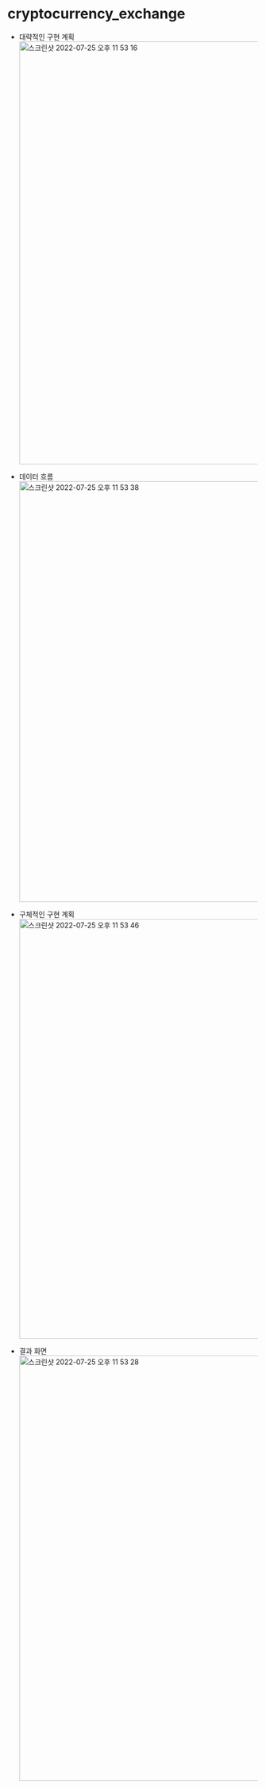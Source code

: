 # cryptocurrency_exchange

- 대략적인 구현 계획
  <img width="852" alt="스크린샷 2022-07-25 오후 11 53 16" src="https://user-images.githubusercontent.com/49279776/180807377-7c6f49f5-c855-45f6-8cbb-c139d9eb82c1.png">
  
- 데이터 흐름
    <img width="848" alt="스크린샷 2022-07-25 오후 11 53 38" src="https://user-images.githubusercontent.com/49279776/180807821-e2b012ff-30db-4f35-9885-eb9fce049a88.png">
    
- 구체적인 구현 계획
  <img width="846" alt="스크린샷 2022-07-25 오후 11 53 46" src="https://user-images.githubusercontent.com/49279776/180807997-14d77b28-f389-4845-a1d6-df2784b253a9.png">
  
- 결과 화면
  <img width="857" alt="스크린샷 2022-07-25 오후 11 53 28" src="https://user-images.githubusercontent.com/49279776/180807702-308ef04f-9d84-41ba-9959-105c665abb82.png">
